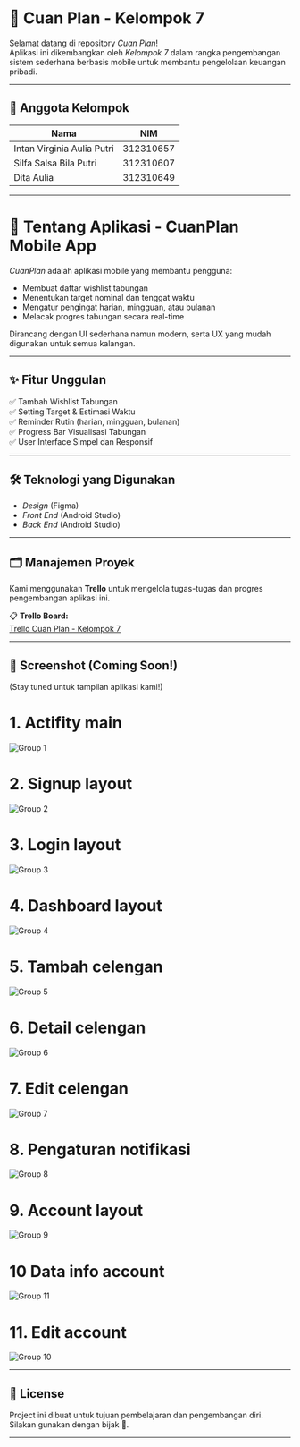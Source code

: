 # 🏦 Cuan Plan - Kelompok 7

Selamat datang di repository *Cuan Plan*!  
Aplikasi ini dikembangkan oleh *Kelompok 7* dalam rangka pengembangan sistem sederhana berbasis mobile untuk membantu pengelolaan keuangan pribadi.

---

## 👥 Anggota Kelompok

| Nama                          | NIM        |
| ------------------------------ | ---------- |
| Intan Virginia Aulia Putri     | 312310657  |
| Silfa Salsa Bila Putri         | 312310607  |
| Dita Aulia                     | 312310649  |

---

# 📱 Tentang Aplikasi - CuanPlan Mobile App

*CuanPlan* adalah aplikasi mobile yang membantu pengguna:
- Membuat daftar wishlist tabungan
- Menentukan target nominal dan tenggat waktu
- Mengatur pengingat harian, mingguan, atau bulanan
- Melacak progres tabungan secara real-time

Dirancang dengan UI sederhana namun modern, serta UX yang mudah digunakan untuk semua kalangan.

---

## ✨ Fitur Unggulan

✅ Tambah Wishlist Tabungan  
✅ Setting Target & Estimasi Waktu  
✅ Reminder Rutin (harian, mingguan, bulanan)  
✅ Progress Bar Visualisasi Tabungan  
✅ User Interface Simpel dan Responsif  

---

## 🛠 Teknologi yang Digunakan

- *Design* (Figma)
- *Front End* (Android Studio)
- *Back End* (Android Studio)

---
## 🗂️ Manajemen Proyek

Kami menggunakan **Trello** untuk mengelola tugas-tugas dan progres pengembangan aplikasi ini.

📋 **Trello Board:**  
[Trello Cuan Plan - Kelompok 7](https://trello.com/invite/b/67d91208c3cb54392f20531b/ATTIc1b9fef84f323b71437202962c9dd9e4EB85E1AD/cuanplan)

---

## 📸 Screenshot (Coming Soon!)

(Stay tuned untuk tampilan aplikasi kami!)

# 1. Actifity main
![Group 1](https://github.com/user-attachments/assets/38d428d9-fb33-459a-a7ce-d08cc3904164)

# 2. Signup layout
![Group 2](https://github.com/user-attachments/assets/54e011b0-92cf-4e61-b5e3-4cbb272804a7)

# 3. Login layout
![Group 3](https://github.com/user-attachments/assets/0e559e34-8d8e-4d53-92dd-44b822d0a9f9)

# 4. Dashboard layout
![Group 4](https://github.com/user-attachments/assets/7d2ca779-ff5c-42a5-8092-29107784a061)

# 5. Tambah celengan
![Group 5](https://github.com/user-attachments/assets/f776be3f-2d9d-4ec6-9859-16e9bdcfeb74)

# 6. Detail celengan
![Group 6](https://github.com/user-attachments/assets/4066a6d2-fd00-47a6-9fd4-2e3f287e7bb2)

# 7. Edit celengan
![Group 7](https://github.com/user-attachments/assets/71455be7-40d8-436d-9da3-052325208fd0)

# 8. Pengaturan notifikasi
![Group 8](https://github.com/user-attachments/assets/92849a5a-80fb-4a48-8486-6da9d5e2d702)

# 9. Account layout
![Group 9](https://github.com/user-attachments/assets/f4d23cd9-0d89-41d4-9458-65994de3d715)

# 10 Data info account
![Group 11](https://github.com/user-attachments/assets/da943f86-057f-499d-b2b4-ca51f822aa45)

# 11. Edit account
![Group 10](https://github.com/user-attachments/assets/d8199609-f82c-42c4-a76d-0c78e3685dad)

---

## 📄 License

Project ini dibuat untuk tujuan pembelajaran dan pengembangan diri.  
Silakan gunakan dengan bijak 🤝.

---
